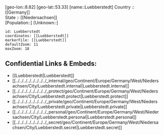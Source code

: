 ﻿---
location: [53.33,8.82] 
mapzoom: [7,12] 
mapmarker: city 
type: City
tags:
- geo/City


SpocWebEntityId: 32164
isDeleted: false
confidential: public

---
[geo-lon::8.82] 
[geo-lat::53.33] 
[name::Luebberstedt] 
Country :: [[Germany]]  
State :: [[Niedersachsen]]  
[Population::] 
[Unknown::] 


```leaflet
id: Luebberstedt
coordinates: [[Luebberstedt]] 
markerFile: [[Luebberstedt]] 
defaultZoom: 11 
maxZoom: 18
```


## Confidential Links & Embeds: 
- [[Luebberstedt|Luebberstedt]]  
- [[../../../../../../../../_internal/geo/Continent/Europe/Germany/West/Niedersachsen/City/Luebberstedt.internal|Luebberstedt.internal]] 
- [[../../../../../../../../_protect/geo/Continent/Europe/Germany/West/Niedersachsen/City/Luebberstedt.protect|Luebberstedt.protect]] 
- [[../../../../../../../../_private/geo/Continent/Europe/Germany/West/Niedersachsen/City/Luebberstedt.private|Luebberstedt.private]] 
- [[../../../../../../../../_personal/geo/Continent/Europe/Germany/West/Niedersachsen/City/Luebberstedt.personal|Luebberstedt.personal]] 
- [[../../../../../../../../_secret/geo/Continent/Europe/Germany/West/Niedersachsen/City/Luebberstedt.secret|Luebberstedt.secret]] 
